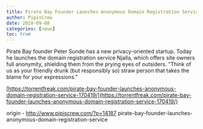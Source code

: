 ```yaml
---
title: Pirate Bay Founder Launches Anonymous Domain Registration Service
author: PipisCrew
date: 2018-09-08
categories: [news]
toc: true
---
```


Pirate Bay founder Peter Sunde has a new privacy-oriented startup. Today he launches the domain registration service Njalla, which offers site owners full anonymity, shielding them from the prying eyes of outsiders. "Think of us as your friendly drunk (but responsibly so) straw person that takes the blame for your expressions."

[https://torrentfreak.com/pirate-bay-founder-launches-anonymous-domain-registration-service-170419/](https://torrentfreak.com/pirate-bay-founder-launches-anonymous-domain-registration-service-170419/)

origin - http://www.pipiscrew.com/?p=14187 pirate-bay-founder-launches-anonymous-domain-registration-service